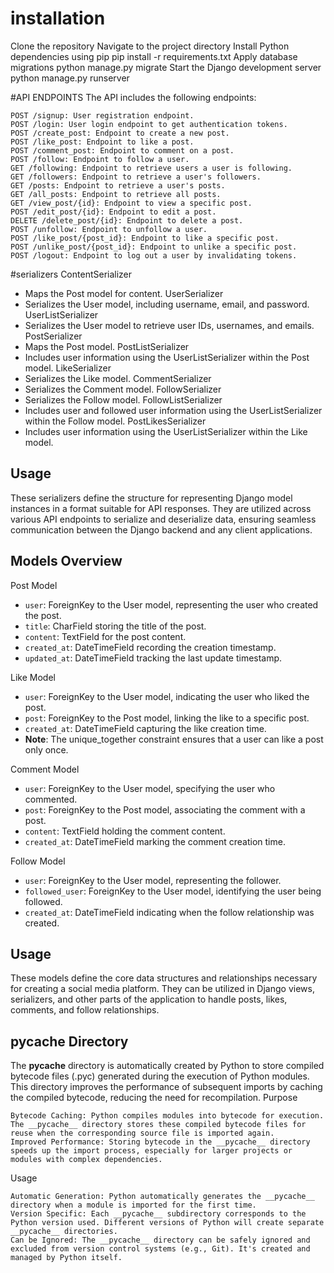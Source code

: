 # installation

Clone the repository
Navigate to the project directory
Install Python dependencies using pip
  pip install -r requirements.txt
Apply database migrations
  python manage.py migrate
Start the Django development server
  python manage.py runserver

#API ENDPOINTS
The API includes the following endpoints:

    POST /signup: User registration endpoint.
    POST /login: User login endpoint to get authentication tokens.
    POST /create_post: Endpoint to create a new post.
    POST /like_post: Endpoint to like a post.
    POST /comment_post: Endpoint to comment on a post.
    POST /follow: Endpoint to follow a user.
    GET /following: Endpoint to retrieve users a user is following.
    GET /followers: Endpoint to retrieve a user's followers.
    GET /posts: Endpoint to retrieve a user's posts.
    GET /all_posts: Endpoint to retrieve all posts.
    GET /view_post/{id}: Endpoint to view a specific post.
    POST /edit_post/{id}: Endpoint to edit a post.
    DELETE /delete_post/{id}: Endpoint to delete a post.
    POST /unfollow: Endpoint to unfollow a user.
    POST /like_post/{post_id}: Endpoint to like a specific post.
    POST /unlike_post/{post_id}: Endpoint to unlike a specific post.
    POST /logout: Endpoint to log out a user by invalidating tokens.

#serializers
 ContentSerializer
- Maps the Post model for content.
 UserSerializer
- Serializes the User model, including username, email, and password.
 UserListSerializer
- Serializes the User model to retrieve user IDs, usernames, and emails.
 PostSerializer
- Maps the Post model.
 PostListSerializer
- Includes user information using the UserListSerializer within the Post model.
 LikeSerializer
- Serializes the Like model.
CommentSerializer
- Serializes the Comment model.
 FollowSerializer
- Serializes the Follow model.
 FollowListSerializer
- Includes user and followed user information using the UserListSerializer within the Follow model.
PostLikesSerializer
- Includes user information using the UserListSerializer within the Like model.

## Usage
These serializers define the structure for representing Django model instances in a format suitable for API responses. They are utilized across various API endpoints to serialize and deserialize data, ensuring seamless communication between the Django backend and any client applications.

## Models Overview
 Post Model
- `user`: ForeignKey to the User model, representing the user who created the post.
- `title`: CharField storing the title of the post.
- `content`: TextField for the post content.
- `created_at`: DateTimeField recording the creation timestamp.
- `updated_at`: DateTimeField tracking the last update timestamp.

 Like Model
- `user`: ForeignKey to the User model, indicating the user who liked the post.
- `post`: ForeignKey to the Post model, linking the like to a specific post.
- `created_at`: DateTimeField capturing the like creation time.
- **Note**: The unique_together constraint ensures that a user can like a post only once.

Comment Model
- `user`: ForeignKey to the User model, specifying the user who commented.
- `post`: ForeignKey to the Post model, associating the comment with a post.
- `content`: TextField holding the comment content.
- `created_at`: DateTimeField marking the comment creation time.

Follow Model
- `user`: ForeignKey to the User model, representing the follower.
- `followed_user`: ForeignKey to the User model, identifying the user being followed.
- `created_at`: DateTimeField indicating when the follow relationship was created.

## Usage
These models define the core data structures and relationships necessary for creating a social media platform. They can be utilized in Django views, serializers, and other parts of the application to handle posts, likes, comments, and follow relationships.

## __pycache__ Directory

The __pycache__ directory is automatically created by Python to store compiled bytecode files (.pyc) generated during the execution of Python modules. This directory improves the performance of subsequent imports by caching the compiled bytecode, reducing the need for recompilation.
Purpose

    Bytecode Caching: Python compiles modules into bytecode for execution. The __pycache__ directory stores these compiled bytecode files for reuse when the corresponding source file is imported again.
    Improved Performance: Storing bytecode in the __pycache__ directory speeds up the import process, especially for larger projects or modules with complex dependencies.

Usage

    Automatic Generation: Python automatically generates the __pycache__ directory when a module is imported for the first time.
    Version Specific: Each __pycache__ subdirectory corresponds to the Python version used. Different versions of Python will create separate __pycache__ directories.
    Can be Ignored: The __pycache__ directory can be safely ignored and excluded from version control systems (e.g., Git). It's created and managed by Python itself.